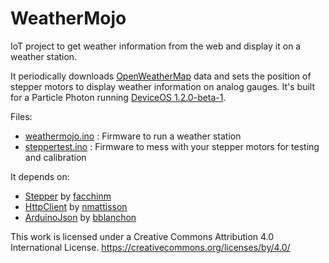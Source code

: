 # WeatherMojo
IoT project to get weather information from the web and display it on a weather station. 

It periodically downloads [OpenWeatherMap](http://openweathermap.org/) data and sets the position of stepper motors to display weather information on analog gauges. It's built for a Particle Photon running [DeviceOS 1.2.0-beta-1](https://github.com/particle-iot/device-os/releases/tag/v1.2.0-beta.1).

Files:
* [weathermojo.ino](./weathermojo.ino) : Firmware to run a weather station
* [steppertest.ino](./steppertest.ino) : Firmware to mess with your stepper motors for testing and calibration

It depends on:
* [Stepper](https://github.com/arduino-libraries/Stepper) by [facchinm](https://github.com/facchinm)
* [HttpClient](https://github.com/nmattisson/HttpClient) by [nmattisson](https://github.com/nmattisson)
* [ArduinoJson](https://github.com/bblanchon/ArduinoJson) by [bblanchon](https://github.com/bblanchon)

This work is licensed under a Creative Commons Attribution 4.0 International License.
https://creativecommons.org/licenses/by/4.0/
